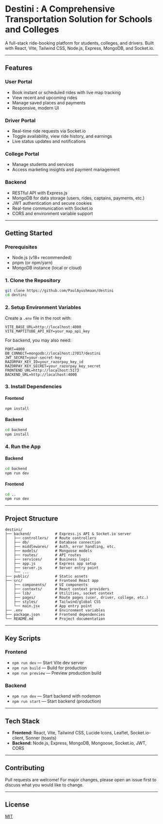 # Destini : A Comprehensive Transportation Solution for Schools and Colleges

A full-stack ride-booking platform for students, colleges, and drivers. Built with React, Vite, Tailwind CSS, Node.js, Express, MongoDB, and Socket.io.

---

## Features

### User Portal

- Book instant or scheduled rides with live map tracking
- View recent and upcoming rides
- Manage saved places and payments
- Responsive, modern UI

### Driver Portal

- Real-time ride requests via Socket.io
- Toggle availability, view ride history, and earnings
- Live status updates and notifications

### College Portal

- Manage students and services
- Access marketing insights and payment management

### Backend

- RESTful API with Express.js
- MongoDB for data storage (users, rides, captains, payments, etc.)
- JWT authentication and secure cookies
- Real-time communication with Socket.io
- CORS and environment variable support

---

## Getting Started

### Prerequisites

- Node.js (v18+ recommended)
- pnpm (or npm/yarn)
- MongoDB instance (local or cloud)

### 1. Clone the Repository

```sh
git clone https://github.com/PaulAyushmaan/destini
cd destini
```

### 2. Setup Environment Variables

Create a `.env` file in the root with:

```
VITE_BASE_URL=http://localhost:4000
VITE_MAPTITUDE_API_KEY=your_map_api_key
```

For backend, you may also need:

```
PORT=4000
DB_CONNECT=mongodb://localhost:27017/destini
JWT_SECRET=your-secret-key
RAZORPAY_KEY_ID=your_razorpay_key_id
RAZORPAY_KEY_SECRET=your_razorpay_key_secret
FRONTEND_URL=http://localhost:5173
BACKEND_URL=http://localhost:4000
```

### 3. Install Dependencies

#### Frontend

```sh
npm install
```

#### Backend

```sh
cd backend
npm install
```

### 4. Run the App

#### Backend

```sh
cd backend
npm run dev
```

#### Frontend

```sh
cd ..
npm run dev
```

---

## Project Structure

```
destini/
├── backend/           # Express.js API & Socket.io server
│   ├── controllers/   # Route controllers
│   ├── db/            # Database connection
│   ├── middlewares/   # Auth, error handling, etc.
│   ├── models/        # Mongoose models
│   ├── routes/        # API routes
│   ├── services/      # Business logic
│   ├── app.js         # Express app setup
│   ├── server.js      # Server entry point
│   └── ...
├── public/            # Static assets
├── src/               # Frontend React app
│   ├── components/    # UI components
│   ├── contexts/      # React context providers
│   ├── lib/           # Utilities, socket context
│   ├── pages/         # Route pages (user, driver, college, etc.)
│   ├── styles/        # Tailwind/global CSS
│   └── main.jsx       # App entry point
├── .env               # Environment variables
├── package.json       # Frontend dependencies
└── README.md          # Project documentation
```

---

## Key Scripts

### Frontend

- `npm run dev` — Start Vite dev server
- `npm run build` — Build for production
- `npm run preview` — Preview production build

### Backend

- `npm run dev` — Start backend with nodemon
- `npm run start` — Start backend (production)

---

## Tech Stack

- **Frontend:** React, Vite, Tailwind CSS, Lucide Icons, Leaflet, Socket.io-client, Sonner (toasts)
- **Backend:** Node.js, Express, MongoDB, Mongoose, Socket.io, JWT, CORS

---

## Contributing

Pull requests are welcome! For major changes, please open an issue first to discuss what you would like to change.

---

## License

[MIT](LICENSE)
